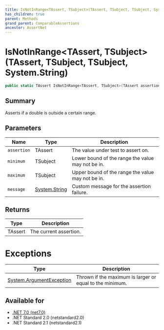 ```yaml
---
title: IsNotInRange<TAssert, TSubject>(TAssert, TSubject, TSubject, System.String)
has_children: true
parent: Methods
grand_parent: ComparableAssertions
ancestor: AssertNet
---
```

# IsNotInRange&lt;TAssert, TSubject&gt;(TAssert, TSubject, TSubject, System.String)

```csharp
public static TAssert IsNotInRange<TAssert, TSubject>(TAssert assertion, TSubject minimum, TSubject maximum, System.String message);
```

## Summary
Asserts if a double is outside a certain range.

## Parameters
|Name|Type|Description|
|-|-|-|
|`assertion`|TAssert|The value under test to assert on.|
|`minimum`|TSubject|Lower bound of the range the value may not be in.|
|`maximum`|TSubject|Upper bound of the range the value may not be in.|
|`message`|[System.String](https://learn.microsoft.com/en-us/dotnet/api/system.string)|Custom message for the assertion failure.|

## Returns
|Type|Description|
|-|-|
|TAssert|The current assertion.|

# Exceptions
|Type|Description|
|-|-|
|[System.ArgumentException](https://learn.microsoft.com/en-us/dotnet/api/system.argumentexception)|Thrown if the maximum is larger or equal to the minimum.|

## Available for
- [.NET 7.0 (net7.0)](https://versionsof.net/core/7.0/)
- .NET Standard 2.0 (netstandard2.0)
- .NET Standard 2.1 (netstandard2.1)
